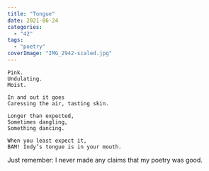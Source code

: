 ```yaml
---
title: "Tongue"
date: 2021-06-24
categories: 
  - "42"
tags: 
  - "poetry"
coverImage: "IMG_2942-scaled.jpg"
---
```


```
Pink.
Undulating.
Moist.

In and out it goes
Caressing the air, tasting skin.

Longer than expected,
Sometimes dangling,
Something dancing.

When you least expect it,
BAM! Indy’s tongue is in your mouth.

```

Just remember: I never made any claims that my poetry was good.
